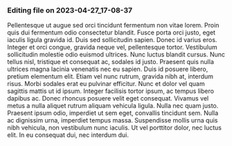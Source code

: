 

### Editing file on 2023-04-27_17-08-37

Pellentesque ut augue sed orci tincidunt fermentum non vitae lorem. Proin quis dui fermentum odio consectetur blandit. Fusce porta orci justo, eget iaculis ligula gravida id. Duis sed sollicitudin sapien. Donec id varius eros. Integer et orci congue, gravida neque vel, pellentesque tortor. Vestibulum sollicitudin molestie odio euismod ultrices. Nunc luctus blandit cursus.
Nunc tellus nisl, tristique et consequat ac, sodales id justo. Praesent quis nulla ultrices magna lacinia venenatis nec eu sapien. Duis id posuere libero, pretium elementum elit. Etiam vel nunc rutrum, gravida nibh at, interdum risus. Morbi sodales erat eu pulvinar efficitur. Nunc et dolor vel quam sagittis mattis ut id ipsum. Integer facilisis tortor ipsum, ac tempus libero dapibus ac. Donec rhoncus posuere velit eget consequat. Vivamus vel metus a nulla aliquet rutrum aliquam vehicula ligula. Nulla nec quam justo. Praesent ipsum odio, imperdiet ut sem eget, convallis tincidunt sem. Nulla ac dignissim urna, imperdiet tempus massa. Suspendisse mollis urna quis nibh vehicula, non vestibulum nunc iaculis. Ut vel porttitor dolor, nec luctus elit. In eu consequat dui, nec interdum dui.


